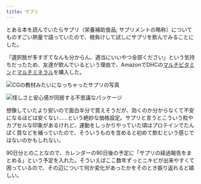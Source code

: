 ```yaml
---
title: サプリ
---
```

とある本を読んでいたらサプリ（栄養補助食品; サプリメントの略称）についてものすごい熱量で語っていたので、根負けして試しにサプリを飲んでみることにした。

「選択肢が多すぎてなんも分からん、適当にいいやつ全部ください」という気持ちだったため、友達が飲んでいるという理由で、AmazonでDHCの[マルチビタミン](https://www.amazon.co.jp/dp/B00GX1E3R6?th=1)と[マルチミネラル](https://www.amazon.co.jp/dp/B01MSSWA5K)を購入した。

![](https://lh5.googleusercontent.com/IbZzOMXYVTIUUcnzk6FUj7WdPHFrBN-BxY_3wY0e8ylXDdzhlu4TXbLNPkSX4fcW_Kwg3LHGjVO0RyT5M66KulldvSvcuvi5qGx1SbPV57W_VGmVYIZ2hkDEdFl6RT1Kcf5qeO1okkr6EShAb0PPGAWGu6RZlwATnOSAtIi3GUyXDUjLqD16WHEbHBcV "CGの教材みたいになっちゃったサプリの写真")

![](https://lh6.googleusercontent.com/rlLNjNL9FZievrl0dnUTLE1JkAu2oYg71i_-q8_CfNbjAlSYfP8HqMihHnM1jugwhp0fr8qMS97SQOoo2ifYAMiND-7dRloIi9rzsGBNULzZCuxaTjsq_SJ8LLh-4L3vFXT9EURIrkJZOLtbbfc45Lkd7sHXtJ03BJR7mrKA7C0i1R3X3UAKkGfdP-Ff "怪しさと安心感が同居する不思議なパッケージ")

想像していたより安いので面白半分で買えそうだが、効くのか分からなくて不安になるほどは安くない……という絶妙な価格設定。サプリと言うとこういう粒やカプセルな印象があるけれど、運動をしっかりやっていた頃はプロテインでたんぱく質などを補っていたので、そういうものを含めると初めて飲むという感じではないのかもしれない。

90日分とのことなので、カレンダーの90日後の予定に「サプリの経過報告をまとめる」という予定を入れた。そういえばここ数年ずっとニキビが出来やすくて困っているので、その辺について何か変化があったかをそのとき振り返れると嬉しい。
